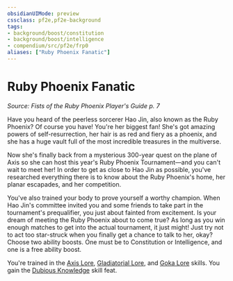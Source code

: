 ```yaml
---
obsidianUIMode: preview
cssclass: pf2e,pf2e-background
tags:
- background/boost/constitution
- background/boost/intelligence
- compendium/src/pf2e/frp0
aliases: ["Ruby Phoenix Fanatic"]
---
```

# Ruby Phoenix Fanatic
*Source: Fists of the Ruby Phoenix Player's Guide p. 7*  

Have you heard of the peerless sorcerer Hao Jin, also known as the Ruby Phoenix? Of course you have! You're her biggest fan! She's got amazing powers of self-resurrection, her hair is as red and fiery as a phoenix, and she has a huge vault full of the most incredible treasures in the multiverse.

Now she's finally back from a mysterious 300-year quest on the plane of Axis so she can host this year's Ruby Phoenix Tournament—and you can't wait to meet her! In order to get as close to Hao Jin as possible, you've researched everything there is to know about the Ruby Phoenix's home, her planar escapades, and her competition.

You've also trained your body to prove yourself a worthy champion. When Hao Jin's committee invited you and some friends to take part in the tournament's prequalifier, you just about fainted from excitement. Is your dream of meeting the Ruby Phoenix about to come true? As long as you win enough matches to get into the actual tournament, it just might! Just try not to act too star-struck when you finally get a chance to talk to her, okay? Choose two ability boosts. One must be to Constitution or Intelligence, and one is a free ability boost.

You're trained in the [Axis Lore](skills.md#Lore), [Gladiatorial Lore](skills.md#Lore), and [Goka Lore](skills.md#Lore) skills. You gain the [Dubious Knowledge](dubious-knowledge.md) skill feat.